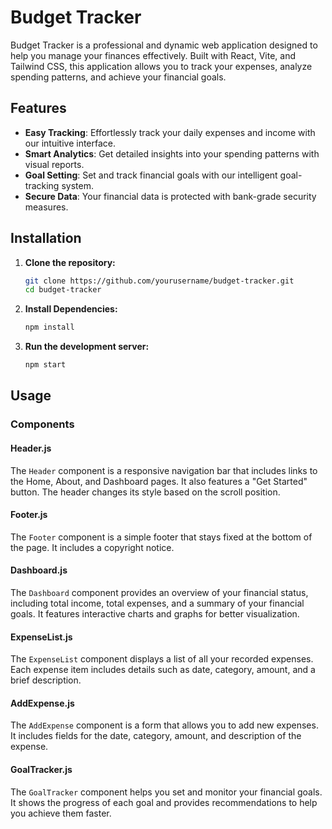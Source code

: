# Budget Tracker

Budget Tracker is a professional and dynamic web application designed to help you manage your finances effectively. Built with React, Vite, and Tailwind CSS, this application allows you to track your expenses, analyze spending patterns, and achieve your financial goals.

## Features

- **Easy Tracking**: Effortlessly track your daily expenses and income with our intuitive interface.
- **Smart Analytics**: Get detailed insights into your spending patterns with visual reports.
- **Goal Setting**: Set and track financial goals with our intelligent goal-tracking system.
- **Secure Data**: Your financial data is protected with bank-grade security measures.

## Installation

1. **Clone the repository:**
   ```sh
   git clone https://github.com/yourusername/budget-tracker.git
   cd budget-tracker
   ```

2. **Install Dependencies:**
   ```sh
   npm install
   ```

3. **Run the development server:**
   ```sh
   npm start
   ```

## Usage

### Components

#### Header.js

The `Header` component is a responsive navigation bar that includes links to the Home, About, and Dashboard pages. It also features a "Get Started" button. The header changes its style based on the scroll position.

#### Footer.js

The `Footer` component is a simple footer that stays fixed at the bottom of the page. It includes a copyright notice.
#### Dashboard.js

The `Dashboard` component provides an overview of your financial status, including total income, total expenses, and a summary of your financial goals. It features interactive charts and graphs for better visualization.

#### ExpenseList.js

The `ExpenseList` component displays a list of all your recorded expenses. Each expense item includes details such as date, category, amount, and a brief description.

#### AddExpense.js

The `AddExpense` component is a form that allows you to add new expenses. It includes fields for the date, category, amount, and description of the expense.

#### GoalTracker.js

The `GoalTracker` component helps you set and monitor your financial goals. It shows the progress of each goal and provides recommendations to help you achieve them faster.